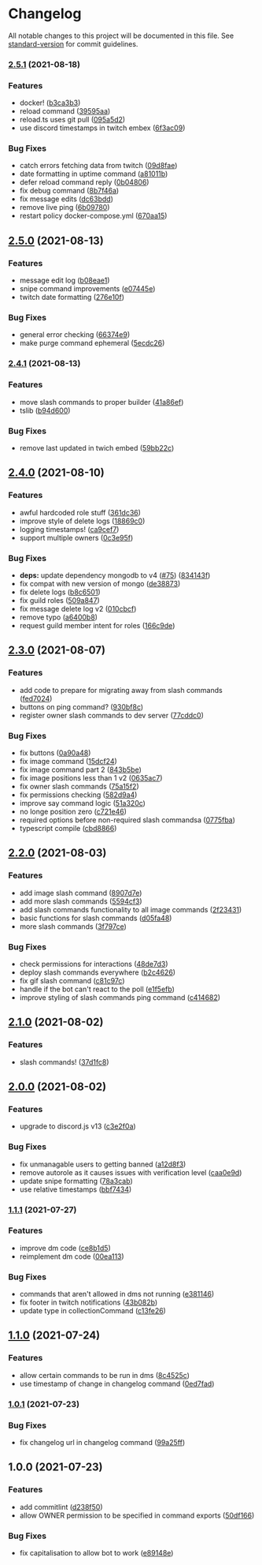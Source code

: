 # Changelog

All notable changes to this project will be documented in this file. See [standard-version](https://github.com/conventional-changelog/standard-version) for commit guidelines.

### [2.5.1](https://github.com/jamesatjaminit/Jam-Bot/compare/v2.5.0...v2.5.1) (2021-08-18)


### Features

* docker! ([b3ca3b3](https://github.com/jamesatjaminit/Jam-Bot/commit/b3ca3b3508dc8a0111712445f1fc0830b937be19))
* reload command ([39595aa](https://github.com/jamesatjaminit/Jam-Bot/commit/39595aa835005ec9d77753b0a20bb5869846ea40))
* reload.ts uses git pull ([095a5d2](https://github.com/jamesatjaminit/Jam-Bot/commit/095a5d2e673b583eb58d77d10ee844d1dfb387f5))
* use discord timestamps in twitch embex ([6f3ac09](https://github.com/jamesatjaminit/Jam-Bot/commit/6f3ac092552d76b7d80580202071bee7f21fcac6))


### Bug Fixes

* catch errors fetching data from twitch ([09d8fae](https://github.com/jamesatjaminit/Jam-Bot/commit/09d8fae3ff01e899565823ecd49f54b7ec6729db))
* date formatting in uptime command ([a81011b](https://github.com/jamesatjaminit/Jam-Bot/commit/a81011bdf9f47b16a0880718f61ead2bb325ef5b))
* defer reload command reply ([0b04806](https://github.com/jamesatjaminit/Jam-Bot/commit/0b048069c64e4faa6316f7b613b45defaa7628a0))
* fix debug command ([8b7f46a](https://github.com/jamesatjaminit/Jam-Bot/commit/8b7f46a786ea80f5655b19011a8d91ee4368202c))
* fix message edits ([dc63bdd](https://github.com/jamesatjaminit/Jam-Bot/commit/dc63bdd40cdd24df1f89255133b5d869925df8f3))
* remove live ping ([6b09780](https://github.com/jamesatjaminit/Jam-Bot/commit/6b09780f0d67bda623ec14f38380f8fe94f4f719))
* restart policy docker-compose.yml ([670aa15](https://github.com/jamesatjaminit/Jam-Bot/commit/670aa156686b9db07851918f25657da42c3d858e))

## [2.5.0](https://github.com/jamesatjaminit/Jam-Bot/compare/v2.4.1...v2.5.0) (2021-08-13)


### Features

* message edit log ([b08eae1](https://github.com/jamesatjaminit/Jam-Bot/commit/b08eae1d39cd1b5db5e534d35e89f7f08d84fe7c))
* snipe command improvements ([e07445e](https://github.com/jamesatjaminit/Jam-Bot/commit/e07445e828b21f17afb70628cb694c870aece3e5))
* twitch date formatting ([276e10f](https://github.com/jamesatjaminit/Jam-Bot/commit/276e10f0bea2e6071803df5a7727947cdd39fe1f))


### Bug Fixes

* general error checking ([66374e9](https://github.com/jamesatjaminit/Jam-Bot/commit/66374e9a30e8b75fd8df5ccaac0514fcc33366a2))
* make purge command ephemeral ([5ecdc26](https://github.com/jamesatjaminit/Jam-Bot/commit/5ecdc26ecc812dda7413e328217fee46daea5b9c))

### [2.4.1](https://github.com/jamesatjaminit/Jam-Bot/compare/v2.4.0...v2.4.1) (2021-08-13)


### Features

* move slash commands to proper builder ([41a86ef](https://github.com/jamesatjaminit/Jam-Bot/commit/41a86ef8e1cf3bcd2dca6bcb0b9751d53bc68fb5))
* tslib ([b94d600](https://github.com/jamesatjaminit/Jam-Bot/commit/b94d60097198e6ad352f37f0a68da146fd6d20d0))


### Bug Fixes

* remove last updated in twich embed ([59bb22c](https://github.com/jamesatjaminit/Jam-Bot/commit/59bb22c34495f198d873bd251d3c300a1c964af3))

## [2.4.0](https://github.com/jamesatjaminit/Jam-Bot/compare/v2.3.0...v2.4.0) (2021-08-10)


### Features

* awful hardcoded role stuff ([361dc36](https://github.com/jamesatjaminit/Jam-Bot/commit/361dc369515a688b697276ddcfb7c70bd7cfd1c9))
* improve style of delete logs ([18869c0](https://github.com/jamesatjaminit/Jam-Bot/commit/18869c02988279bd08906b0c42df95a9404bd3cb))
* logging timestamps! ([ca9cef7](https://github.com/jamesatjaminit/Jam-Bot/commit/ca9cef72924b48021f3e080f9bd51522a86bebe8))
* support multiple owners ([0c3e95f](https://github.com/jamesatjaminit/Jam-Bot/commit/0c3e95f2e4c4af0328d39c649536a1255d2edeea))


### Bug Fixes

* **deps:** update dependency mongodb to v4 ([#75](https://github.com/jamesatjaminit/Jam-Bot/issues/75)) ([834143f](https://github.com/jamesatjaminit/Jam-Bot/commit/834143f14d288ecf915ee71d3f883ad72fe32541))
* fix compat with new version of mongo ([de38873](https://github.com/jamesatjaminit/Jam-Bot/commit/de3887341a693585938f68e57b48a9ec6f97259b))
* fix delete logs ([b8c6501](https://github.com/jamesatjaminit/Jam-Bot/commit/b8c65018e964b851a1cdcc77541fc5ecabcecb53))
* fix guild roles ([509a847](https://github.com/jamesatjaminit/Jam-Bot/commit/509a8471f1ce94166240e3fc0717e6cd800a0f41))
* fix message delete log v2 ([010cbcf](https://github.com/jamesatjaminit/Jam-Bot/commit/010cbcfec1ed36a054d57eda2ac06206503370b6))
* remove typo ([a6400b8](https://github.com/jamesatjaminit/Jam-Bot/commit/a6400b8fce727ae21ace2986ab0d1990349510b8))
* request guild member intent for roles ([166c9de](https://github.com/jamesatjaminit/Jam-Bot/commit/166c9de6967183d3b9287828fd3254f8c923bab3))

## [2.3.0](https://github.com/jamesatjaminit/Jam-Bot/compare/v2.2.0...v2.3.0) (2021-08-07)


### Features

* add code to prepare for migrating away from slash commands ([fed7024](https://github.com/jamesatjaminit/Jam-Bot/commit/fed7024ad613700bdd67a8e6f6f739ba1f84a46e))
* buttons on ping command? ([930bf8c](https://github.com/jamesatjaminit/Jam-Bot/commit/930bf8c7fb999c72c74ef96dcb07af6ab0f54b80))
* register owner slash commands to dev server ([77cddc0](https://github.com/jamesatjaminit/Jam-Bot/commit/77cddc042191f59bbc27c7a13eb57167fb4c387d))


### Bug Fixes

* fix buttons ([0a90a48](https://github.com/jamesatjaminit/Jam-Bot/commit/0a90a488e7d11bb862354b4aea1c6fd8fcc5f529))
* fix image command ([15dcf24](https://github.com/jamesatjaminit/Jam-Bot/commit/15dcf246080ed0325f1e6ff0fe4f1ddab33b04c4))
* fix image command part 2 ([843b5be](https://github.com/jamesatjaminit/Jam-Bot/commit/843b5be19d6d0776d4d68691a9b5610965d7a759))
* fix image positions less than 1 v2 ([0635ac7](https://github.com/jamesatjaminit/Jam-Bot/commit/0635ac78976893bea10165a0aa51c26655168a58))
* fix owner slash commands ([75a15f2](https://github.com/jamesatjaminit/Jam-Bot/commit/75a15f2afb6785f1e92fa2f6c36ea5613936984d))
* fix permissions checking ([582d9a4](https://github.com/jamesatjaminit/Jam-Bot/commit/582d9a4f0c353fec91047b6954c6e0c94fcc32fe))
* improve say command logic ([51a320c](https://github.com/jamesatjaminit/Jam-Bot/commit/51a320c5a241f2182a745d35aec0e42a095307de))
* no longe position zero ([c721e46](https://github.com/jamesatjaminit/Jam-Bot/commit/c721e460ce775abf8d4385266bdce085f146b539))
* required options before non-required slash commandsa ([0775fba](https://github.com/jamesatjaminit/Jam-Bot/commit/0775fba32bece182a16cc2cdf266c2466e771930))
* typescript compile ([cbd8866](https://github.com/jamesatjaminit/Jam-Bot/commit/cbd8866aef48f244dd49cdff440bca67ad037465))

## [2.2.0](https://github.com/jamesatjaminit/Jam-Bot/compare/v2.1.0...v2.2.0) (2021-08-03)


### Features

* add image slash command ([8907d7e](https://github.com/jamesatjaminit/Jam-Bot/commit/8907d7e4d7bc16ca6f1fb4fc061bc408766024bf))
* add more slash commands ([5594cf3](https://github.com/jamesatjaminit/Jam-Bot/commit/5594cf34b9e1ea18288371b2d2bb64f3185da4da))
* add slash commands functionality to all image commands ([2f23431](https://github.com/jamesatjaminit/Jam-Bot/commit/2f23431366ba6237fda617757f63c682fa6ca811))
* basic functions for slash commands ([d05fa48](https://github.com/jamesatjaminit/Jam-Bot/commit/d05fa48c7745211eb1d9a7f65575754a31726456))
* more slash commands ([3f797ce](https://github.com/jamesatjaminit/Jam-Bot/commit/3f797ceec952e22cc4ad8c0cf4a174cf173ae062))


### Bug Fixes

* check permissions for interactions ([48de7d3](https://github.com/jamesatjaminit/Jam-Bot/commit/48de7d36940cf56dca30124bcab2993de7896ad2))
* deploy slash commands everywhere ([b2c4626](https://github.com/jamesatjaminit/Jam-Bot/commit/b2c46263fe204b0adb36475cbf38d5fec1466d4f))
* fix gif slash command ([c81c97c](https://github.com/jamesatjaminit/Jam-Bot/commit/c81c97c0757a6d8ac0030052a1da9b983fc3d45c))
* handle if the bot can't react to the poll ([e1f5efb](https://github.com/jamesatjaminit/Jam-Bot/commit/e1f5efbcb946221dd5214bf9ba2b3d8a10c7ac3f))
* improve styling of slash commands ping command ([c414682](https://github.com/jamesatjaminit/Jam-Bot/commit/c414682b862b8eac00f20958cf7a4375e6081033))

## [2.1.0](https://github.com/jamesatjaminit/Jam-Bot/compare/v2.0.0...v2.1.0) (2021-08-02)


### Features

* slash commands! ([37d1fc8](https://github.com/jamesatjaminit/Jam-Bot/commit/37d1fc88321d95d9c11d75f6dcffacda422d9d31))

## [2.0.0](https://github.com/jamesatjaminit/Jam-Bot/compare/v1.1.1...v2.0.0) (2021-08-02)


### Features

* upgrade to discord.js v13 ([c3e2f0a](https://github.com/jamesatjaminit/Jam-Bot/commit/c3e2f0a55575a867334875a0f9bb8a2c58517a66))


### Bug Fixes

* fix unmanagable users to getting banned ([a12d8f3](https://github.com/jamesatjaminit/Jam-Bot/commit/a12d8f30e4cb40435abe833ba990b85757fbd1fd))
* remove autorole as it causes issues with verification level ([caa0e9d](https://github.com/jamesatjaminit/Jam-Bot/commit/caa0e9def8f1fc3cf590538e7cd03301486b8a22))
* update snipe formatting ([78a3cab](https://github.com/jamesatjaminit/Jam-Bot/commit/78a3cab5ad0b90961690b8904bd6815fc0fdf88d))
* use relative timestamps ([bbf7434](https://github.com/jamesatjaminit/Jam-Bot/commit/bbf743442e5a1d9112b9022cbc3c60a992a7ae71))

### [1.1.1](https://github.com/jamesatjaminit/Jam-Bot/compare/v1.1.0...v1.1.1) (2021-07-27)


### Features

* improve dm code ([ce8b1d5](https://github.com/jamesatjaminit/Jam-Bot/commit/ce8b1d584209820fbb95b02346f585cdf9e8306e))
* reimplement dm code ([00ea113](https://github.com/jamesatjaminit/Jam-Bot/commit/00ea113796e8a61ebe322ac782be0f030f75bd5a))


### Bug Fixes

* commands that aren't allowed in dms not running ([e381146](https://github.com/jamesatjaminit/Jam-Bot/commit/e3811465d923c6450842c5cc02293ed0c047bd35))
* fix footer in twitch notifications ([43b082b](https://github.com/jamesatjaminit/Jam-Bot/commit/43b082b733021a62ee25dc3ebb7b71cbc1046df3))
* update type in collectionCommand ([c13fe26](https://github.com/jamesatjaminit/Jam-Bot/commit/c13fe26353c4591ab938635e6307c92293afacb8))

## [1.1.0](https://github.com/jamesatjaminit/Jam-Bot/compare/v1.0.2...v1.1.0) (2021-07-24)


### Features

* allow certain commands to be run in dms ([8c4525c](https://github.com/jamesatjaminit/Jam-Bot/commit/8c4525c515b6046795cb8ee6b12b2beab03958e6))
* use timestamp of change in changelog command ([0ed7fad](https://github.com/jamesatjaminit/Jam-Bot/commit/0ed7fad21937209837888b257fc2a146500f4bd6))


### [1.0.1](https://github.com/jamesatjaminit/Jam-Bot/compare/v1.0.0...v1.0.1) (2021-07-23)


### Bug Fixes

* fix changelog url in changelog command ([99a25ff](https://github.com/jamesatjaminit/Jam-Bot/commit/99a25ff65d935459a734be3747c02eefbd28a5c4))

## 1.0.0 (2021-07-23)


### Features

* add commitlint ([d238f50](https://github.com/jamesatjaminit/Jam-Bot/commit/d238f506b0641b4efe32ff22b356cfba40bf1b2e))
* allow OWNER permission to be specified in command exports ([50df166](https://github.com/jamesatjaminit/Jam-Bot/commit/50df1660bfb6eb9dd30a62cde0843f94fb8869de))


### Bug Fixes

* fix capitalisation to allow bot to work ([e89148e](https://github.com/jamesatjaminit/Jam-Bot/commit/e89148eba213ec1751bd4abf8f931ce8bd1777ae))

